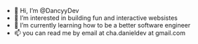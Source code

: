 - 👋 Hi, I’m @DancyyDev
- 👀 I’m interested in building fun and interactive websistes
- 🌱 I’m currently learning how to be a better software engineer
- 📫 you can read me by email at cha.danieldev at gmail.com

<!---
DancyyDev/DancyyDev is a ✨ special ✨ repository because its `README.md` (this file) appears on your GitHub profile.
You can click the Preview link to take a look at your changes.
--->
